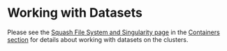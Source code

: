 # Working with Datasets

Please see the [Squash File System and Singularity page](../07_containers/04_squash_file_system_and_singularity.md) in the [Containers section](../07_containers/01_intro.md) for details about working with datasets on the clusters.
